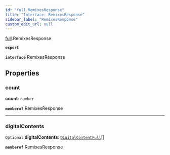 ```yaml
---
id: "full.RemixesResponse"
title: "Interface: RemixesResponse"
sidebar_label: "RemixesResponse"
custom_edit_url: null
---
```


[full](../namespaces/full.md).RemixesResponse

**`export`**

**`interface`** RemixesResponse

## Properties

### count

 **count**: `number`

**`memberof`** RemixesResponse

___

### digitalContents

 `Optional` **digitalContents**: [`DigitalContentFull`](full.DigitalContentFull.md)[]

**`memberof`** RemixesResponse
